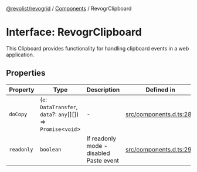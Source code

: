 [@revolist/revogrid](README.md) / [Components](Namespace.Components.md) / RevogrClipboard

# Interface: RevogrClipboard

This Clipboard provides functionality for handling clipboard events in a web application.

## Properties

| Property | Type | Description | Defined in |
| ------ | ------ | ------ | ------ |
| `doCopy` | (`e`: `DataTransfer`, `data`?: `any`[][]) => `Promise`\<`void`\> | - | [src/components.d.ts:286](https://github.com/revolist/revogrid/blob/d6473f6969ab6fd56cd4da079557c4c65f0572e2/src/components.d.ts#L286) |
| `readonly` | `boolean` | If readonly mode - disabled Paste event | [src/components.d.ts:290](https://github.com/revolist/revogrid/blob/d6473f6969ab6fd56cd4da079557c4c65f0572e2/src/components.d.ts#L290) |
